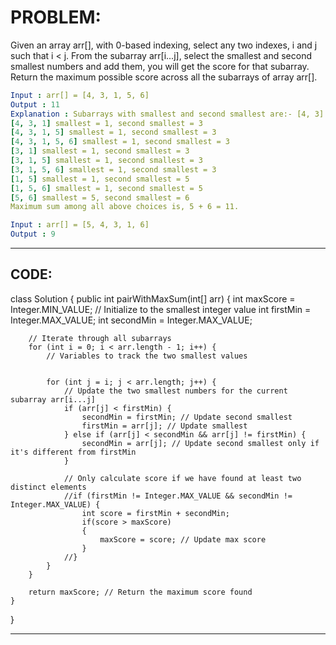# PROBLEM:

Given an array arr[], with 0-based indexing, select any two indexes, i and j such that i < j. From the subarray arr[i...j], select the smallest and second smallest numbers and add them, you will get the score for that subarray. Return the maximum possible score across all the subarrays of array arr[].

```yaml
Input : arr[] = [4, 3, 1, 5, 6]
Output : 11
Explanation : Subarrays with smallest and second smallest are:- [4, 3] smallest = 3,second smallest = 4
[4, 3, 1] smallest = 1, second smallest = 3
[4, 3, 1, 5] smallest = 1, second smallest = 3
[4, 3, 1, 5, 6] smallest = 1, second smallest = 3
[3, 1] smallest = 1, second smallest = 3
[3, 1, 5] smallest = 1, second smallest = 3
[3, 1, 5, 6] smallest = 1, second smallest = 3
[1, 5] smallest = 1, second smallest = 5
[1, 5, 6] smallest = 1, second smallest = 5
[5, 6] smallest = 5, second smallest = 6
Maximum sum among all above choices is, 5 + 6 = 11.

Input : arr[] = [5, 4, 3, 1, 6] 
Output : 9
```

---

## CODE:
class Solution {
    public int pairWithMaxSum(int[] arr) {
        int maxScore = Integer.MIN_VALUE; // Initialize to the smallest integer value
        int firstMin = Integer.MAX_VALUE;
        int secondMin = Integer.MAX_VALUE;
        
        // Iterate through all subarrays
        for (int i = 0; i < arr.length - 1; i++) {
            // Variables to track the two smallest values
            
            
            for (int j = i; j < arr.length; j++) {
                // Update the two smallest numbers for the current subarray arr[i...j]
                if (arr[j] < firstMin) {
                    secondMin = firstMin; // Update second smallest
                    firstMin = arr[j]; // Update smallest
                } else if (arr[j] < secondMin && arr[j] != firstMin) {
                    secondMin = arr[j]; // Update second smallest only if it's different from firstMin
                }
                
                // Only calculate score if we have found at least two distinct elements
                //if (firstMin != Integer.MAX_VALUE && secondMin != Integer.MAX_VALUE) {
                    int score = firstMin + secondMin;
                    if(score > maxScore)
                    {
                        maxScore = score; // Update max score
                    }
                //}
            }
        }
        
        return maxScore; // Return the maximum score found
    }
    
}
__________________________________________________________________________________________________________________________

